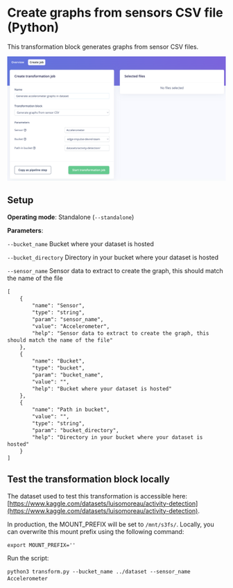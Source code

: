 # Create graphs from sensors CSV file (Python)

This transformation block generates graphs from sensor CSV files.

![Create the job](https://github.com/edgeimpulse/transformation-blocks/blob/main/assets/create-graphs/create-transformation-job.png?raw=true)

## Setup

**Operating mode**: Standalone (`--standalone`)

**Parameters**:

`--bucket_name` Bucket where your dataset is hosted

`--bucket_directory` Directory in your bucket where your dataset is hosted

`--sensor_name` Sensor data to extract to create the graph, this should match the name of the file

```
[
    {
        "name": "Sensor",
        "type": "string",
        "param": "sensor_name",
        "value": "Accelerometer",
        "help": "Sensor data to extract to create the graph, this should match the name of the file"
    },
    {
        "name": "Bucket",
        "type": "bucket",
        "param": "bucket_name",
        "value": "",
        "help": "Bucket where your dataset is hosted"
    },
    {
        "name": "Path in bucket",
        "value": "",
        "type": "string",
        "param": "bucket_directory",
        "help": "Directory in your bucket where your dataset is hosted"
    }
]
```

## Test the transformation block locally

The dataset used to test this transformation is accessible here: [https://www.kaggle.com/datasets/luisomoreau/activity-detection](https://www.kaggle.com/datasets/luisomoreau/activity-detection).

In production, the MOUNT_PREFIX will be set to `/mnt/s3fs/`. Locally, you can overwrite this mount prefix using the following command:

```
export MOUNT_PREFIX=''
```

Run the script:
```
python3 transform.py --bucket_name ../dataset --sensor_name Accelerometer
```